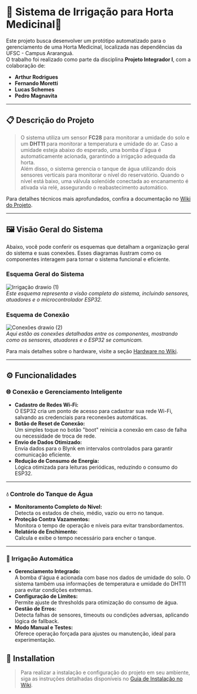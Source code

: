# 🌱 Sistema de Irrigação para Horta Medicinal🌱

Este projeto busca desenvolver um protótipo automatizado para o gerenciamento de uma Horta Medicinal, localizada nas dependências da UFSC - Campus Araranguá.  
O trabalho foi realizado como parte da disciplina **Projeto Integrador I**, com a colaboração de:
- **Arthur Rodrigues**
- **Fernando Moretti**
- **Lucas Schemes**
- **Pedro Magnavita**

---

## 📋 Descrição do Projeto

> O sistema utiliza um sensor **FC28** para monitorar a umidade do solo e um **DHT11** para monitorar a temperatura e umidade do ar. Caso a umidade esteja abaixo do esperado, uma bomba d'água é automaticamente acionada, garantindo a irrigação adequada da horta.  
> Além disso, o sistema gerencia o tanque de água utilizando dois sensores verticais para monitorar o nível do reservatório. Quando o nível está baixo, uma válvula solenóide conectada ao encanamento é ativada via relé, assegurando o reabastecimento automático.

Para detalhes técnicos mais aprofundados, confira a documentação no [Wiki do Projeto](https://github.com/Arthur5492/ESP32-Smart-Watering-Control-With-Blynk/wiki).

---

## 🖼 Visão Geral do Sistema

Abaixo, você pode conferir os esquemas que detalham a organização geral do sistema e suas conexões. Esses diagramas ilustram como os componentes interagem para tornar o sistema funcional e eficiente.

### **Esquema Geral do Sistema**
![Irrigação drawio (1)](https://github.com/user-attachments/assets/a1357d2c-8834-49f1-b013-14b51f24a0bd)  
*Este esquema representa a visão completa do sistema, incluindo sensores, atuadores e o microcontrolador ESP32.*

### **Esquema de Conexão**
![Conexões drawio (2)](https://github.com/user-attachments/assets/87d00905-9c92-4b0c-a60f-a35893415945)  
*Aqui estão as conexões detalhadas entre os componentes, mostrando como os sensores, atuadores e o ESP32 se comunicam.*

Para mais detalhes sobre o hardware, visite a seção [Hardware no Wiki](https://github.com/Arthur5492/ESP32-Smart-Watering-Control-With-Blynk/wiki/2.Hardware).

---

## ⚙️ Funcionalidades

### 🌐 **Conexão e Gerenciamento Inteligente**
- **Cadastro de Redes Wi-Fi:**  
  O ESP32 cria um ponto de acesso para cadastrar sua rede Wi-Fi, salvando as credenciais para reconexões automáticas.
- **Botão de Reset de Conexão:**  
  Um simples toque no botão "boot" reinicia a conexão em caso de falha ou necessidade de troca de rede.
- **Envio de Dados Otimizado:**  
  Envia dados para o Blynk em intervalos controlados para garantir comunicação eficiente.  
- **Redução de Consumo de Energia:**  
  Lógica otimizada para leituras periódicas, reduzindo o consumo do ESP32.  

---

### 💧 **Controle do Tanque de Água**
- **Monitoramento Completo do Nível:**  
  Detecta os estados de cheio, médio, vazio ou erro no tanque.  
- **Proteção Contra Vazamentos:**  
  Monitora o tempo de operação e níveis para evitar transbordamentos.  
- **Relatório de Enchimento:**  
  Calcula e exibe o tempo necessário para encher o tanque.

---

### 🌿 **Irrigação Automática**
- **Gerenciamento Integrado:**  
  A bomba d'água é acionada com base nos dados de umidade do solo. O sistema também usa informações de temperatura e umidade do DHT11 para evitar condições extremas.  
- **Configuração de Limites:**  
  Permite ajuste de thresholds para otimização do consumo de água.  
- **Gestão de Erros:**  
  Detecta falhas de sensores, timeouts ou condições adversas, aplicando lógica de fallback.  
- **Modo Manual e Testes:**  
  Oferece operação forçada para ajustes ou manutenção, ideal para experimentação.

## 🚀 Installation

> Para realizar a instalação e configuração do projeto em seu ambiente, siga as instruções detalhadas disponíveis no [Guia de Instalação no Wiki](https://github.com/Arthur5492/ESP32-Smart-Watering-Control-With-Blynk/wiki/3.Installation).
